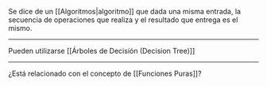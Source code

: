 Se dice de un [[Algoritmos|algoritmo]] que dada una misma entrada, la secuencia de operaciones que realiza y el resultado que entrega es el mismo.
***
Pueden utilizarse [[Árboles de Decisión (Decision Tree)]] 
***
¿Está relacionado con el concepto de [[Funciones Puras]]?